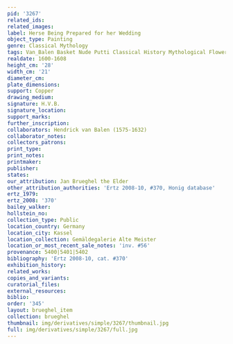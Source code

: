 ```yaml
---
pid: '3267'
related_ids: 
related_images: 
label: Herse Being Prepared for her Wedding
object_type: Painting
genre: Classical Mythology
tags: Van_Balen Basket Nude Putti Classical History Mythological Flowers
realdate: 1600-1608
height_cm: '28'
width_cm: '21'
diameter_cm: 
plate_dimensions: 
support: Copper
drawing_medium: 
signature: H.V.B.
signature_location: 
support_marks: 
further_inscription: 
collaborators: Hendrick van Balen (1575-1632)
collaborator_notes: 
collectors_patrons: 
print_type: 
print_notes: 
printmaker: 
publisher: 
states: 
our_attribution: Jan Brueghel the Elder
other_attribution_authorities: 'Ertz 2008-10, #370, Honig database'
ertz_1979: 
ertz_2008: '370'
bailey_walker: 
hollstein_no: 
collection_type: Public
location_country: Germany
location_city: Kassel
location_collection: Gemäldegalerie Alte Meister
location_or_most_recent_sale_notes: 'inv. #56'
provenance: 5400|5401|5402
bibliography: 'Ertz 2008-10, cat. #370'
exhibition_history: 
related_works: 
copies_and_variants: 
curatorial_files: 
external_resources: 
biblio: 
order: '345'
layout: brueghel_item
collection: brueghel
thumbnail: img/derivatives/simple/3267/thumbnail.jpg
full: img/derivatives/simple/3267/full.jpg
---
```

